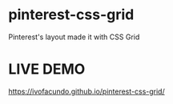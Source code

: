 # pinterest-css-grid
Pinterest's layout made it with CSS Grid

# LIVE DEMO

https://ivofacundo.github.io/pinterest-css-grid/
